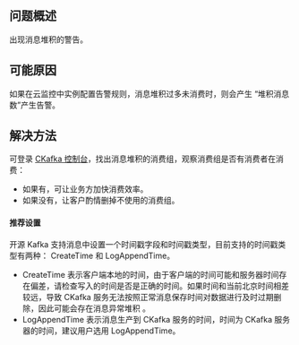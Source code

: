 ## 问题概述
出现消息堆积的警告。

## 可能原因
如果在云监控中实例配置告警规则，消息堆积过多未消费时，则会产生 “堆积消息数”产生告警。

## 解决方法
可登录 [CKafka 控制台](https://console.cloud.tencent.com/ckafka)，找出消息堆积的消费组，观察消费组是否有消费者在消费：
- 如果有，可让业务方加快消费效率。
- 如果没有，让客户酌情删掉不使用的消费组。

#### 推荐设置
开源 Kafka 支持消息中设置一个时间戳字段和时间戳类型，目前支持的时间戳类型有两种： CreateTime 和 LogAppendTime。

- CreateTime 表示客户端本地的时间，由于客户端的时间可能和服务器时间存在偏差，请检查写入的时间是否是正确的时间。如果时间和当前北京时间相差较远，导致 CKafka 服务无法按照正常消息保存时间对数据进行及时过期删除，因此可能会存在消息异常堆积 。
- LogAppendTime 表示消息生产到 CKafka 服务的时间，时间为 CKafka 服务器的时间，建议用户选用 LogAppendTime。
